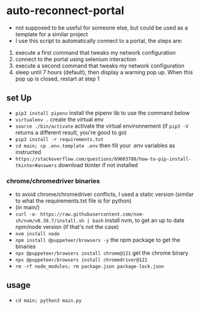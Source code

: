 # auto-reconnect-portal
- not supposed to be useful for someone else, but could be used as a template for a similar project
- I use this script to automatically connect to a portal, the steps are:
1. execute a first command that tweaks my network configuration
2. connect to the portal using selenium interaction
3. execute a second command that tweaks my network configuration
4. sleep until 7 hours (default), then display a warning pop up. When this pop up is closed, restart at step 1
## set Up
- `pip3 install pipenv` install the pipenv lib to use the command below
- `virtualenv .` create the virtual env
- `source ./bin/activate` activate the virtual environnement (if `pip3 -V` returns a different result, you're good to go)
- `pip3 install -r requirements.txt` 
- `cd main; cp .env.template .env` then fill your .env variables as instructed
- `https://stackoverflow.com/questions/69603788/how-to-pip-install-tkinter#answers` download tkinter if not installed
### chrome/chromedriver binaries
- to avoid chrome/chromedriver conflicts, I used a static version (similar to what the requirements.txt file is for python)
- (in main/)
- `curl -o- https://raw.githubusercontent.com/nvm-sh/nvm/v0.39.7/install.sh | bash` install nvm, to get an up to date npm/node version (if that's not the case)
- `nvm install node`
- `npm install @puppeteer/browsers -y` the npm package to get the binaries
- `npx @puppeteer/browsers install chrome@121` get the chrome binary
- `npx @puppeteer/browsers install chromedriver@121`
- `rm -rf node_modules; rm package.json package-lock.json`
## usage
- `cd main; python3 main.py`
